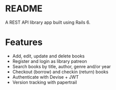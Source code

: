 # README

A REST API library app built using Rails 6.

# Features
* Add, edit, update and delete books
* Register and login as library patreon
* Search books by title, author, genre and/or year
* Checkout (borrow) and checkin (return) books
* Authenticate with Devise + JWT
* Version tracking with papertrail
